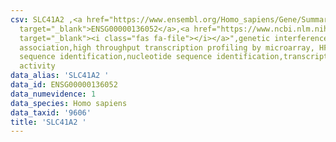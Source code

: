 ```yaml
---
csv: SLC41A2 ,<a href="https://www.ensembl.org/Homo_sapiens/Gene/Summary?db=core;g=ENSG00000136052"
  target="_blank">ENSG00000136052</a>,<a href="https://www.ncbi.nlm.nih.gov/pubmed/28369544"
  target="_blank"><i class="fas fa-file"></i></a>",genetic interference,functional
  association,high throughput transcription profiling by microarray, HF73 cells,nucleotide
  sequence identification,nucleotide sequence identification,transcriptional regulation,up-regulates
  activity
data_alias: 'SLC41A2 '
data_id: ENSG00000136052
data_numevidence: 1
data_species: Homo sapiens
data_taxid: '9606'
title: 'SLC41A2 '
---
```

